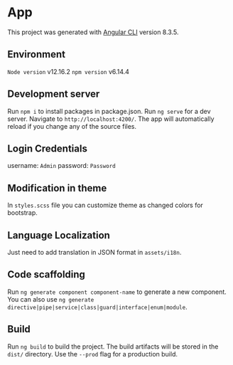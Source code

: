 # App

This project was generated with [Angular CLI](https://github.com/angular/angular-cli) version 8.3.5.

## Environment
`Node version` v12.16.2
`npm version` v6.14.4

## Development server

Run `npm i` to install packages in package.json.
Run `ng serve` for a dev server. Navigate to `http://localhost:4200/`. The app will automatically reload if you change any of the source files.

## Login Credentials

username: `Admin`
password: `Password`

## Modification in theme

In `styles.scss` file you can customize theme as changed colors for bootstrap.

## Language Localization

Just need to add translation in JSON format in `assets/i18n`.

## Code scaffolding

Run `ng generate component component-name` to generate a new component. You can also use `ng generate directive|pipe|service|class|guard|interface|enum|module`.

## Build

Run `ng build` to build the project. The build artifacts will be stored in the `dist/` directory. Use the `--prod` flag for a production build.
